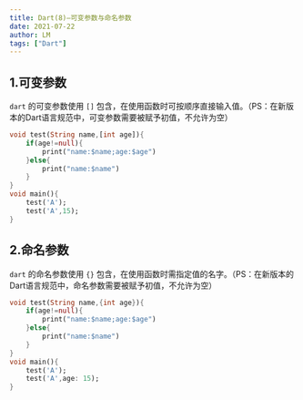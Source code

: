 ```yaml
---
title: Dart(8)—可变参数与命名参数
date: 2021-07-22
author: LM
tags: ["Dart"]
---
```


## 1.可变参数

`dart` 的可变参数使用 `[]` 包含，在使用函数时可按顺序直接输入值。（PS：在新版本的Dart语言规范中，可变参数需要被赋予初值，不允许为空）

```dart
void test(String name,[int age]){
    if(age!=null){
        print("name:$name;age:$age")
    }else{
        print("name:$name")
    }
}
void main(){
    test('A');
    test('A',15);
}
```

## 2.命名参数

`dart` 的命名参数使用 `{}` 包含，在使用函数时需指定值的名字。（PS：在新版本的Dart语言规范中，命名参数需要被赋予初值，不允许为空）

```dart
void test(String name,{int age}){
    if(age!=null){
        print("name:$name;age:$age")
    }else{
        print("name:$name")
    }
}
void main(){
    test('A');
    test('A',age: 15);
}
```

